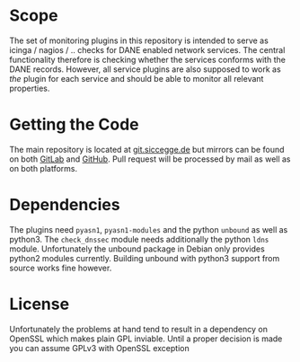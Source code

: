 # Scope

The set of monitoring plugins in this repository is intended to serve
as icinga / nagios / .. checks for DANE enabled network services. The
central functionality therefore is checking whether the services
conforms with the DANE records. However, all service plugins are also
supposed to work as *the* plugin for each service and should be able
to monitor all relevant properties.

# Getting the Code

The main repository is located at [git.siccegge.de][1] but mirrors can
be found on both [GitLab][2] and [GitHub][3]. Pull request will be
processed by mail as well as on both platforms.

[1]: https://git.siccegge.de/?p=dane-monitoring-plugins.git
[2]: https://gitlab.com/siccegge/dane-monitoring-plugins
[3]: https://github.com/siccegge/dane-monitoring-plugins

# Dependencies

The plugins need `pyasn1`, `pyasn1-modules` and the python `unbound`
as well as python3. The `check_dnssec` module needs additionally the
python `ldns` module. Unfortunately the unbound package in Debian only
provides python2 modules currently. Building unbound with python3
support from source works fine however.

# License

Unfortunately the problems at hand tend to result in a dependency on
OpenSSL which makes plain GPL inviable. Until a proper decision is
made you can assume GPLv3 with OpenSSL exception
